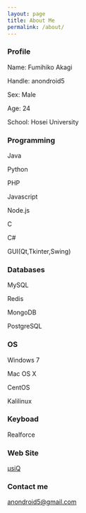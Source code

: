 ```yaml
---
layout: page
title: About Me
permalink: /about/
---
```


### Profile

Name: Fumihiko Akagi

Handle: anondroid5

Sex: Male

Age: 24

School: Hosei University

### Programming

Java

Python

PHP

Javascript

Node.js

C

C#

GUI(Qt,Tkinter,Swing)

### Databases

MySQL

Redis

MongoDB

PostgreSQL

### OS

Windows 7

Mac OS X

CentOS

Kalilinux

### Keyboad

Realforce

### Web Site

[μsiQ](http://muziqlabe.appspot.com)

### Contact me

[anondroid5@gmail.com](mailto:anondroid5@gmail.com)
